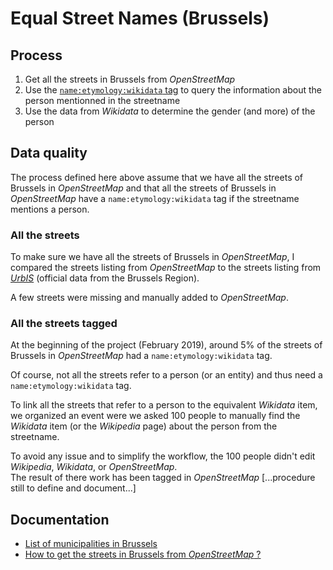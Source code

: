 # Equal Street Names (Brussels)

## Process

1. Get all the streets in Brussels from _OpenStreetMap_
2. Use the [`name:etymology:wikidata` tag](https://wiki.openstreetmap.org/wiki/Key:wikidata) to query the information about the person mentionned in the streetname
3. Use the data from _Wikidata_ to determine the gender (and more) of the person

## Data quality

The process defined here above assume that we have all the streets of Brussels in _OpenStreetMap_ and that all the streets of Brussels in _OpenStreetMap_ have a `name:etymology:wikidata` tag if the streetname mentions a person.

### All the streets

To make sure we have all the streets of Brussels in _OpenStreetMap_, I compared the streets listing from _OpenStreetMap_ to the streets listing from [_UrbIS_](https://bric.brussels/en/our-solutions/urbis-solutions/urbis-data) (official data from the Brussels Region).

A few streets were missing and manually added to _OpenStreetMap_.

### All the streets tagged

At the beginning of the project (February 2019), around 5% of the streets of Brussels in _OpenStreetMap_ had a `name:etymology:wikidata` tag.

Of course, not all the streets refer to a person (or an entity) and thus need a `name:etymology:wikidata` tag.

To link all the streets that refer to a person to the equivalent _Wikidata_ item, we organized an event were we asked 100 people to manually find the _Wikidata_ item (or the _Wikipedia_ page) about the person from the streetname.

To avoid any issue and to simplify the workflow, the 100 people didn't edit _Wikipedia_, _Wikidata_, or _OpenStreetMap_.  
The result of there work has been tagged in _OpenStreetMap_ [...procedure still to define and document...]

## Documentation

- [List of municipalities in Brussels](./municipalities.md)
- [How to get the streets in Brussels from _OpenStreetMap_ ?](./overpass.md)
